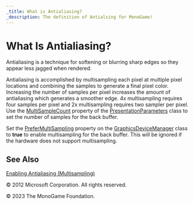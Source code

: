 ```yaml
---
_title: What is Antialiasing?
_description: The definition of Antialsing for MonoGame!
---
```


# What Is Antialiasing?

Antialiasing is a technique for softening or blurring sharp edges so they appear less jagged when rendered.

Antialiasing is accomplished by multisampling each pixel at multiple pixel locations and combining the samples to generate a final pixel color. Increasing the number of samples per pixel increases the amount of antialiasing which generates a smoother edge. 4x multisampling requires four samples per pixel and 2x multisampling requires two sampler per pixel. Use the [MultiSampleCount](xref:Microsoft.Xna.Framework.Graphics.PresentationParameters.MultiSampleCount) property of the [PresentationParameters](xref:Microsoft.Xna.Framework.Graphics.PresentationParameters) class to set the number of samples for the back buffer.

Set the [PreferMultiSampling](xref:Microsoft.Xna.Framework.GraphicsDeviceManager.PreferMultiSampling) property on the [GraphicsDeviceManager](xref:Microsoft.Xna.Framework.GraphicsDeviceManager) class to **true** to enable multisampling for the back buffer. This will be ignored if the hardware does not support multisampling.

## See Also

[Enabling Antialiasing (Multisampling)](../howto/HowTo_Enable_Anti_Aliasing.md)  

© 2012 Microsoft Corporation. All rights reserved.  

© 2023 The MonoGame Foundation.
